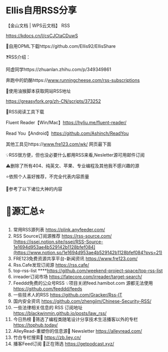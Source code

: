 # Ellis自用RSS分享

【金山文档 | WPS云文档】 RSS

https://kdocs.cn/l/csCJCtaCDuwS

💾自用OPML下载https://github.com/Ellis92/EllisShare 

❓RSS介绍：

阿虚同学https://zhuanlan.zhihu.com/p/349349861

奔跑中的奶酪https://www.runningcheese.com/rss-subscriptions

🔧使用油猴脚本获取网站RSS地址

https://greasyfork.org/zh-CN/scripts/373252

🔧RSS阅读工具下载

Fluent Reader【Win/Mac】https://hyliu.me/fluent-reader/

Read You【Android】https://github.com/Ashinch/ReadYou

其他工具见https://www.fre123.com/wk/ 网页最下面

💡RSS很方便，但也没必要什么都用RSS来看,Nesletter源可用邮件订阅

⚠删除了所有404、纯英文、苹果、专业编程及其他我不感兴趣的源

⭐️依照个人喜好推荐，不完全代表内容质量

🚗参考了以下诸位大神的内容

# 🚗源汇总⭐️

1. 常用RSS源列表
https://plink.anyfeeder.com/
2. RSS Source订阅源推荐
https://rss-source.com/  
[https://issei.notion.site/issei/RSS-Source-1e1694d953ae4b529142b1128bfef084](https://www.notion.so/1e1694d953ae4b529142b1128bfef084?pvs=21) 
3. FRE123免费资源共享平台-新闻资讯
https://www.fre123.com/
4. Rss.Cafe发现订阅源
https://rss.cafe/
5. top-rss-list
****https://github.com/weekend-project-space/top-rss-list
6. irreader订阅市场
https://fatecore.com/irreader/target-search/
7. Feeddd免费的公众号RSS
💡项目关闭feed.hamibot.com 源都无法使用
https://github.com/feeddd/feeds
8. 一些技术人的RSS
https://github.com/Gracker/Rss-IT  
9. 国内安全资讯
https://github.com/zhengjim/Chinese-Security-RSS/
10. 一些法律相关信息的 RSS 订阅地址
https://blackwinmin.github.io/posts/law_rss/
11. 今日热榜
🚗筛选了编程类随笔设计分享技术生活播客以外的专栏
https://tophub.today/
12. AlleyRead-重塑你的信息源🚗
Newsletter
https://alleyread.com/
13. 竹白专栏搜索🚗
https://zb.liey.cn/
14. 播客Feed订阅
🚗正在筛选
https://getpodcast.xyz/

